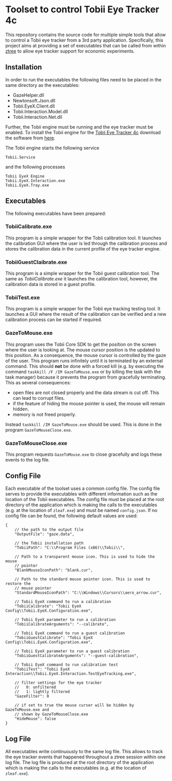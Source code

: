 # Toolset to control Tobii Eye Tracker 4c

This repository contains the source code for multiple simple tools that allow to control a Tobii eye tracker from a 3rd party application.
Specifically, this project aims at providing a set of executables that can be called from within [ztree](http://www.ztree.uzh.ch/en.html) to allow eye tracker support for economic experiments.

## Installation
In order to run the executables the following files need to be placed in the same directory as the executables:

 - GazeHelper.dll
 - Newtonsoft.Json.dll
 - Tobii.EyeX.Client.dll
 - Tobii.Interaction.Model.dll
 - Tobii.Interaction.Net.dll

Further, the Tobii engine must be running and the eye tracker must be enabled.
To install the Tobii engine for the [Tobii Eye Tracker 4c](https://tobiigaming.com/eye-tracker-4c/) download the software from [here](https://tobiigaming.com/downloadlatest/?bundle=tobii-core).

The Tobii engine starts the following service

    Tobii.Service

and the following processes

    Tobii EyeX Engine
    Tobii.EyeX.Interaction.exe
    Tobii.EyeX.Tray.exe

## Executables
The following executables have been prepared:

### TobiiCalibrate.exe
This program is a simple wrapper for the Tobii calibration tool.
It launches the calibration GUI where the user is led through the calibration process and stores the calibration data in the current profile of the eye tracker engine.

### TobiiGuestClaibrate.exe
This program is a simple wrapper for the Tobii guest calibration tool.
The same as *TobiiCalibrate.exe* it launches the calibration tool, however, the calibration data is stored in a guest profile.

### TobiiTest.exe
This program is a simple wrapper for the Tobii eye tracking testing tool.
It launches a GUI where the result of the calibration can be verified and a new calibration process can be started if required.

### GazeToMouse.exe
This program uses the Tobii Core SDK to get the position on the screen where the user is looking at.
The mouse cursor position is the updated to this position.
As a consequence, the mouse cursor is controlled by the gaze of the user.
This program runs infinitely until it is terminated by an external command.
This should **not** be done with a forced kill (e.g. by executing the command `taskkill /F /IM GazeToMouse.exe` or by killing the task with the task manager) because it prevents the program from gracefully terminating.
This as several consequences:
 - open files are not closed properly and the data stream is cut off. This can lead to corrupt files.
 - if the feature of hiding the mouse pointer is used, the mouse will remain hidden.
 - memory is not freed properly.

Instead `taskkill /IM GazeToMouse.exe` should be used.
This is done in the program `GazeToMouseClose.exe`.

### GazeToMouseClose.exe
This program requests `GazeToMouse.exe` to close gracefully and logs these events to the log file.

## Config File
Each executable of the toolset uses a common config file.
The config file serves to provide the executables with different information such as the location of the Tobii executables.
The config file must be placed at the root directory of the application which is making the calls to the executables (e.g. at the location of `zleaf.exe`) and must be named `config.json`.
If no config file can be found, the following default values are used:

    {
        // the path to the output file
        "OutputFile": "gaze.data",

        // the Tobii installation path
        "TobiiPath": "C:\\Program Files (x86)\\Tobii\\",

        // Path to a transparent mouse icon. This is used to hide the mouse
        // pointer
        "BlankMouseIconPath": "blank.cur",

        // Path to the standard mouse pointer icon. This is used to restore the
        // mouse pointer
        "StandardMouseIconPath": "C:\\Windows\\Cursors\\aero_arrow.cur",

        // Tobii EyeX command to run a calibration
        "TobiiCalibrate": "Tobii EyeX Config\\Tobii.EyeX.Configuration.exe",

        // Tobii EyeX parameter to run a calibration
        "TobiiCalibrateArguments": "--calibrate",

        // Tobii EyeX command to run a guest calibration
        "TobiiGuestCalibrate": "Tobii EyeX Config\\Tobii.EyeX.Configuration.exe",

        // Tobii EyeX parameter to run a guest calibration
        "TobiiGuestCalibrateArguments": "--guest-calibration",

        // Tobii EyeX command to run calibration test
        "TobiiTest": "Tobii EyeX Interaction\\Tobii.EyeX.Interaction.TestEyeTracking.exe",

        // filter settings for the eye tracker
        //   0: unfiltered
        //   1: lightly filtered
        "GazeFilter": 0

        // if set to true the mouse curser will be hidden by GazeToMouse.exe and
        // shown by GazeToMouseClose.exe
        "HideMouse": false
    }

## Log File
All executables write continuously to the same log file.
This allows to track the eye tracker events that happened throughout a ztree session within one log file.
The log file is produced at the root directory of the application which is making the calls to the executables (e.g. at the location of `zleaf.exe`).
